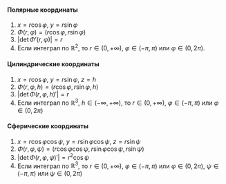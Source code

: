 #### Полярные координаты
1. $x = r \cos \varphi$, $y = r \sin \varphi$
2. $\Phi(r, \varphi) = (r \cos \varphi, r \sin \varphi)$
3. $\left| \det \Phi'(r, \varphi) \right| = r$
4. Если интеграл по $\mathbb{R}^2$, то $r \in (0, +\infty)$, $\varphi \in (-\pi, \pi)$ или $\varphi \in (0, 2 \pi)$.

#### Цилиндрические координаты
1. $x = r \cos \varphi$, $y = r \sin \varphi$, $z = h$
2. $\Phi(r, \varphi, h) = (r\cos \varphi, r \sin \varphi, h)$
3. $\left| \det \Phi(r, \varphi, h)' \right| = r$
4. Если интеграл по $\mathbb{R}^3$, $h \in (-\infty, +\infty)$, то $r \in (0, +\infty)$, $\varphi \in (-\pi, \pi)$ или $\varphi \in (0, 2 \pi)$

#### Сферические координаты
1. $x = r \cos \varphi \cos \psi$, $y = r\sin \varphi \cos \psi$, $z = r\sin \psi$
2. $\Phi(r, \varphi, \psi) = (r \cos \varphi \cos \psi, r \sin \varphi \cos \psi, r \sin \psi)$
3. $\left| \det \Phi(r, \varphi, \psi)' \right| = r^2\cos \psi$
4. Если интеграл по $\mathbb{R}^3$, то $r \in (0, +\infty)$, $\varphi \in (-\pi, \pi)$ или $\varphi \in (0, 2 \pi)$, $\psi \in (-\pi, \pi)$ или $\psi \in (0, 2 \pi)$